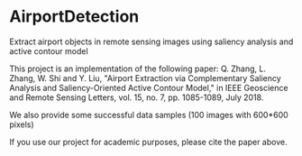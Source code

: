 # AirportDetection
Extract airport objects in remote sensing images using saliency analysis and active contour model

This project is an implementation of the following paper: 
Q. Zhang, L. Zhang, W. Shi and Y. Liu, 
"Airport Extraction via Complementary Saliency Analysis and Saliency-Oriented Active Contour Model," 
in IEEE Geoscience and Remote Sensing Letters, vol. 15, no. 7, pp. 1085-1089, July 2018.

We also provide some successful data samples (100 images with 600*600 pixels) 

If you use our project for academic purposes, please cite the paper above.

